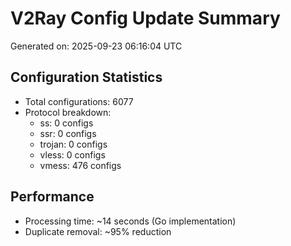 # V2Ray Config Update Summary
Generated on: 2025-09-23 06:16:04 UTC

## Configuration Statistics
- Total configurations: 6077
- Protocol breakdown:
  - ss: 0 configs
  - ssr: 0 configs
  - trojan: 0 configs
  - vless: 0 configs
  - vmess: 476 configs

## Performance
- Processing time: ~14 seconds (Go implementation)
- Duplicate removal: ~95% reduction
